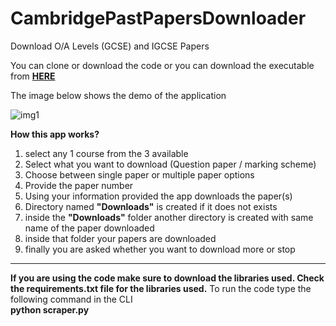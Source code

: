 # CambridgePastPapersDownloader
Download O/A Levels (GCSE) and IGCSE Papers

You can clone or download the code or you can download the executable from <b><a href="https://drive.google.com/file/d/1UCA0ZxL76QGgPL5CKveVNdJMUXhFfkWB/view?usp=sharing">HERE</a></b>

The image below shows the demo of the application

![img1](https://user-images.githubusercontent.com/49620321/67022963-76241d00-f11b-11e9-98f5-895eeaa0cfb8.jpg)


<b style="font-size=30">How this app works?</b>
  1) select any 1 course from the 3 available
  2) Select what you want to download (Question paper / marking scheme)
  3) Choose between single paper or multiple paper options 
  4) Provide the paper number 
  5) Using your information provided the app downloads the paper(s)
  6) Directory named <b>"Downloads"</b> is created if it does not exists
  7) inside the <b>"Downloads"</b> folder another directory is created with same name of the paper      downloaded
  8) inside that folder your papers are downloaded
  9) finally you are asked whether you want to download more or stop 
  
<hr>
  
<b>If you are using the code make sure to download the libraries used. Check the requirements.txt file for the libraries used.</b>
To run the code type the following command in the CLI
<br>
<b>python scraper.py</b>
